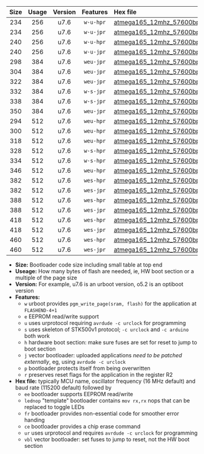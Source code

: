 |Size|Usage|Version|Features|Hex file|
|:-:|:-:|:-:|:-:|:--|
|234|256|u7.6|`w-u-hpr`|[atmega165_12mhz_57600bps_ur.hex](https://raw.githubusercontent.com/stefanrueger/urboot/main/atmega165_12mhz_57600bps_ur.hex)|
|234|256|u7.6|`w-u-jpr`|[atmega165_12mhz_57600bps_ur_vbl.hex](https://raw.githubusercontent.com/stefanrueger/urboot/main/atmega165_12mhz_57600bps_ur_vbl.hex)|
|240|256|u7.6|`w-u-hpr`|[atmega165_12mhz_57600bps_lednop_ur.hex](https://raw.githubusercontent.com/stefanrueger/urboot/main/atmega165_12mhz_57600bps_lednop_ur.hex)|
|240|256|u7.6|`w-u-jpr`|[atmega165_12mhz_57600bps_lednop_ur_vbl.hex](https://raw.githubusercontent.com/stefanrueger/urboot/main/atmega165_12mhz_57600bps_lednop_ur_vbl.hex)|
|298|384|u7.6|`weu-jpr`|[atmega165_12mhz_57600bps_ee_ur_vbl.hex](https://raw.githubusercontent.com/stefanrueger/urboot/main/atmega165_12mhz_57600bps_ee_ur_vbl.hex)|
|304|384|u7.6|`weu-jpr`|[atmega165_12mhz_57600bps_ee_lednop_ur_vbl.hex](https://raw.githubusercontent.com/stefanrueger/urboot/main/atmega165_12mhz_57600bps_ee_lednop_ur_vbl.hex)|
|322|384|u7.6|`weu-jpr`|[atmega165_12mhz_57600bps_ee_lednop_fr_ur_vbl.hex](https://raw.githubusercontent.com/stefanrueger/urboot/main/atmega165_12mhz_57600bps_ee_lednop_fr_ur_vbl.hex)|
|332|384|u7.6|`w-s-jpr`|[atmega165_12mhz_57600bps_vbl.hex](https://raw.githubusercontent.com/stefanrueger/urboot/main/atmega165_12mhz_57600bps_vbl.hex)|
|338|384|u7.6|`w-s-jpr`|[atmega165_12mhz_57600bps_lednop_vbl.hex](https://raw.githubusercontent.com/stefanrueger/urboot/main/atmega165_12mhz_57600bps_lednop_vbl.hex)|
|350|384|u7.6|`weu-jpr`|[atmega165_12mhz_57600bps_ee_lednop_fr_ce_ur_vbl.hex](https://raw.githubusercontent.com/stefanrueger/urboot/main/atmega165_12mhz_57600bps_ee_lednop_fr_ce_ur_vbl.hex)|
|294|512|u7.6|`weu-hpr`|[atmega165_12mhz_57600bps_ee_ur.hex](https://raw.githubusercontent.com/stefanrueger/urboot/main/atmega165_12mhz_57600bps_ee_ur.hex)|
|300|512|u7.6|`weu-hpr`|[atmega165_12mhz_57600bps_ee_lednop_ur.hex](https://raw.githubusercontent.com/stefanrueger/urboot/main/atmega165_12mhz_57600bps_ee_lednop_ur.hex)|
|318|512|u7.6|`weu-hpr`|[atmega165_12mhz_57600bps_ee_lednop_fr_ur.hex](https://raw.githubusercontent.com/stefanrueger/urboot/main/atmega165_12mhz_57600bps_ee_lednop_fr_ur.hex)|
|328|512|u7.6|`w-s-hpr`|[atmega165_12mhz_57600bps.hex](https://raw.githubusercontent.com/stefanrueger/urboot/main/atmega165_12mhz_57600bps.hex)|
|334|512|u7.6|`w-s-hpr`|[atmega165_12mhz_57600bps_lednop.hex](https://raw.githubusercontent.com/stefanrueger/urboot/main/atmega165_12mhz_57600bps_lednop.hex)|
|346|512|u7.6|`weu-hpr`|[atmega165_12mhz_57600bps_ee_lednop_fr_ce_ur.hex](https://raw.githubusercontent.com/stefanrueger/urboot/main/atmega165_12mhz_57600bps_ee_lednop_fr_ce_ur.hex)|
|382|512|u7.6|`wes-hpr`|[atmega165_12mhz_57600bps_ee.hex](https://raw.githubusercontent.com/stefanrueger/urboot/main/atmega165_12mhz_57600bps_ee.hex)|
|382|512|u7.6|`wes-jpr`|[atmega165_12mhz_57600bps_ee_vbl.hex](https://raw.githubusercontent.com/stefanrueger/urboot/main/atmega165_12mhz_57600bps_ee_vbl.hex)|
|388|512|u7.6|`wes-hpr`|[atmega165_12mhz_57600bps_ee_lednop.hex](https://raw.githubusercontent.com/stefanrueger/urboot/main/atmega165_12mhz_57600bps_ee_lednop.hex)|
|388|512|u7.6|`wes-jpr`|[atmega165_12mhz_57600bps_ee_lednop_vbl.hex](https://raw.githubusercontent.com/stefanrueger/urboot/main/atmega165_12mhz_57600bps_ee_lednop_vbl.hex)|
|418|512|u7.6|`wes-hpr`|[atmega165_12mhz_57600bps_ee_lednop_fr.hex](https://raw.githubusercontent.com/stefanrueger/urboot/main/atmega165_12mhz_57600bps_ee_lednop_fr.hex)|
|418|512|u7.6|`wes-jpr`|[atmega165_12mhz_57600bps_ee_lednop_fr_vbl.hex](https://raw.githubusercontent.com/stefanrueger/urboot/main/atmega165_12mhz_57600bps_ee_lednop_fr_vbl.hex)|
|460|512|u7.6|`wes-hpr`|[atmega165_12mhz_57600bps_ee_lednop_fr_ce.hex](https://raw.githubusercontent.com/stefanrueger/urboot/main/atmega165_12mhz_57600bps_ee_lednop_fr_ce.hex)|
|460|512|u7.6|`wes-jpr`|[atmega165_12mhz_57600bps_ee_lednop_fr_ce_vbl.hex](https://raw.githubusercontent.com/stefanrueger/urboot/main/atmega165_12mhz_57600bps_ee_lednop_fr_ce_vbl.hex)|

- **Size:** Bootloader code size including small table at top end
- **Useage:** How many bytes of flash are needed, ie, HW boot section or a multiple of the page size
- **Version:** For example, u7.6 is an urboot version, o5.2 is an optiboot version
- **Features:**
  + `w` urboot provides `pgm_write_page(sram, flash)` for the application at `FLASHEND-4+1`
  + `e` EEPROM read/write support
  + `u` uses urprotocol requiring `avrdude -c urclock` for programming
  + `s` uses skeleton of STK500v1 protocol; `-c urclock` and `-c arduino` both work
  + `h` hardware boot section: make sure fuses are set for reset to jump to boot section
  + `j` vector bootloader: uploaded applications *need to be patched externally*, eg, using `avrdude -c urclock`
  + `p` bootloader protects itself from being overwritten
  + `r` preserves reset flags for the application in the register R2
- **Hex file:** typically MCU name, oscillator frequency (16 MHz default) and baud rate (115200 default) followed by
  + `ee` bootloader supports EEPROM read/write
  + `lednop` "template" bootloader contains `mov rx,rx` nops that can be replaced to toggle LEDs
  + `fr` bootloader provides non-essential code for smoother error handing
  + `ce` bootloader provides a chip erase command
  + `ur` uses urprotocol and requires `avrdude -c urclock` for programming
  + `vbl` vector bootloader: set fuses to jump to reset, not the HW boot section
